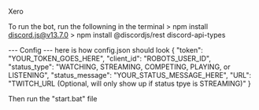 Xero

To run the bot, run the followning in the terminal
    > npm install discord.js@v13.7.0
    > npm install @discordjs/rest discord-api-types

--- Config --- 
here is how config.json should look
{
    "token": "YOUR_TOKEN_GOES_HERE",
    "client_id": "ROBOTS_USER_ID",
    "status_type": "WATCHING, STREAMING, COMPETING, PLAYING, or LISTENING",
    "status_message": "YOUR_STATUS_MESSAGE_HERE",
    "URL": "TWITCH_URL (Optional, will only show up if status tpye is STREAMING)"
}

Then run the "start.bat" file